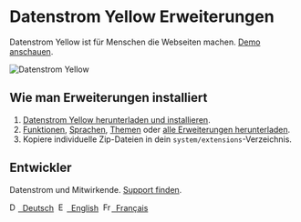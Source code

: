 # Datenstrom Yellow Erweiterungen

Datenstrom Yellow ist für Menschen die Webseiten machen. [Demo anschauen](https://extensions.datenstrom.se/de/).

![Datenstrom Yellow](https://raw.githubusercontent.com/datenstrom/yellow-extensions/master/website/media/images/datenstrom-yellow-de.jpg)

## Wie man Erweiterungen installiert

1. [Datenstrom Yellow herunterladen und installieren](https://github.com/datenstrom/yellow/).
2. [Funktionen](https://github.com/datenstrom/yellow-extensions/tree/master/features), [Sprachen](https://github.com/datenstrom/yellow-extensions/tree/master/languages),  [Themen](https://github.com/datenstrom/yellow-extensions/tree/master/themes) oder [alle Erweiterungen herunterladen](https://github.com/datenstrom/yellow-extensions/archive/master.zip).
3. Kopiere individuelle Zip-Dateien in dein `system/extensions`-Verzeichnis.

## Entwickler

Datenstrom und Mitwirkende. [Support finden](https://extensions.datenstrom.se/de/help/).

<p>
<a href="README-de.md"><img src="https://raw.githubusercontent.com/datenstrom/yellow-extensions/master/website/media/images/language-de.png" width="15" height="15" alt="Deutsch">&nbsp; Deutsch</a>&nbsp;
<a href="README.md"><img src="https://raw.githubusercontent.com/datenstrom/yellow-extensions/master/website/media/images/language-en.png" width="15" height="15" alt="English">&nbsp; English</a>&nbsp;
<a href="README-fr.md"><img src="https://raw.githubusercontent.com/datenstrom/yellow-extensions/master/website/media/images/language-fr.png" width="15" height="15" alt="Français">&nbsp; Français</a>&nbsp;
</p>
